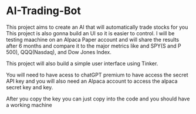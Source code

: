 # AI-Trading-Bot
This project aims to create an AI that will automatically trade stocks for you
This project is also gonna build an UI so it is easier to control. I will be testing maachine on an Alpaca Paper account and will share the results after 6 months and compare it to the major metrics like and SPY(S and P 500), QQQ(Nasdaq), and Dow Jones Index.

This project will also build a simple user interface using Tinker. 

You will need to have acess to chatGPT premium to have access the secret API key and you will also need an Alpaca account to access the alpaca secret key and key.

After you copy the key you can just copy into the code and you should have a working machine

